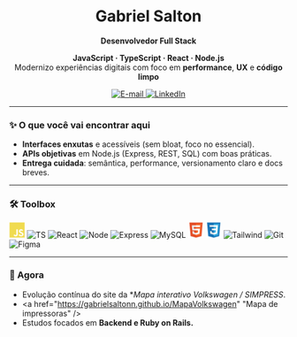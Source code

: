 <!-- Hero -->
<div align="center">

<h1>Gabriel Salton</h1>
<p><strong>Desenvolvedor Full Stack</strong></p>

<p>
  <b>JavaScript · TypeScript · React · Node.js</b><br/>
  Modernizo experiências digitais com foco em <b>performance</b>, <b>UX</b> e <b>código limpo</b>
</p>

<!-- Quick links -->
<a href = "https://github.com/gabrielsaltonn/MapaVolkswagen"></a>
<a href="mailto:gbl.salton@gmail.com">
  <img alt="E-mail" src="https://img.shields.io/badge/Email-333?style=for-the-badge&logo=gmail&logoColor=white" />
</a>
<a href="https://www.linkedin.com/in/gabriel-salton-5686b1219" />
  <img alt="LinkedIn" src="https://img.shields.io/badge/LinkedIn-0A66C2?style=for-the-badge&logo=linkedin&logoColor=white" />
</a>

</div>

---

### ✨ O que você vai encontrar aqui
- **Interfaces enxutas** e acessíveis (sem bloat, foco no essencial).
- **APIs objetivas** em Node.js (Express, REST, SQL) com boas práticas.
- **Entrega cuidada**: semântica, performance, versionamento claro e docs breves.

---

### 🛠️ Toolbox
<div align="left">
  <img alt="JS" height="28" src="https://raw.githubusercontent.com/devicons/devicon/master/icons/javascript/javascript-plain.svg"/>
  <img alt="TS" height="28" src="https://cdn.jsdelivr.net/gh/devicons/devicon@latest/icons/typescript/typescript-original.svg"/>
  <img alt="React" height="28" src="https://cdn.jsdelivr.net/gh/devicons/devicon@latest/icons/react/react-original.svg"/>
  <img alt="Node" height="28" src="https://cdn.jsdelivr.net/gh/devicons/devicon@latest/icons/nodejs/nodejs-original.svg"/>
  <img alt="Express" height="28" src="https://cdn.jsdelivr.net/gh/devicons/devicon@latest/icons/express/express-original.svg"/>
  <img alt="MySQL" height="28" src="https://cdn.jsdelivr.net/gh/devicons/devicon@latest/icons/mysql/mysql-original.svg"/>
  <img alt="HTML" height="28" src="https://raw.githubusercontent.com/devicons/devicon/master/icons/html5/html5-original.svg"/>
  <img alt="CSS" height="28" src="https://raw.githubusercontent.com/devicons/devicon/master/icons/css3/css3-original.svg"/>
  <img alt="Tailwind" height="28" src="https://cdn.jsdelivr.net/gh/devicons/devicon@latest/icons/tailwindcss/tailwindcss-original.svg"/>
  <img alt="Git" height="28" src="https://cdn.jsdelivr.net/gh/devicons/devicon@latest/icons/git/git-original.svg"/>
  <img alt="Figma" height="28" src="https://cdn.jsdelivr.net/gh/devicons/devicon@latest/icons/figma/figma-original.svg"/>
</div>

---

### 📌 Agora
- Evolução contínua do site da **Mapa interativo Volkswagen / SIMPRESS*.
- <a  href="https://gabrielsaltonn.github.io/MapaVolkswagen" "Mapa de impressoras" />
- Estudos focados em **Backend e Ruby on Rails.**
